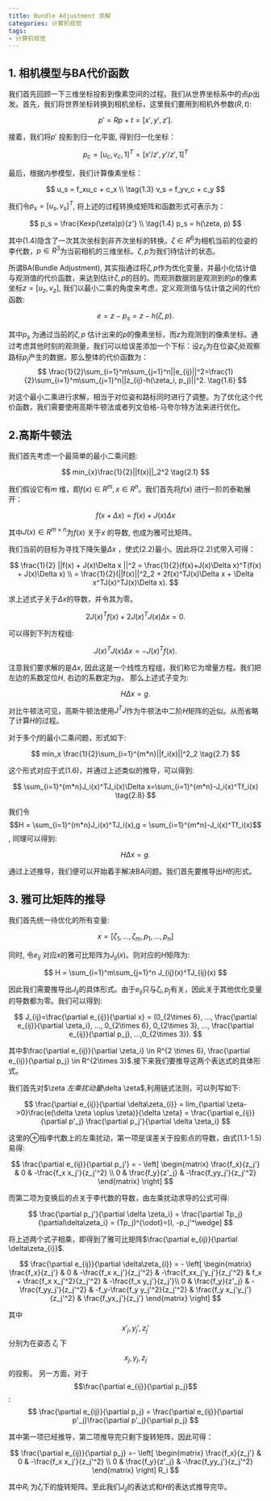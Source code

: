 ```yaml
---
title: Bundle Adjustment 求解
categories: 计算机视觉
tags:
- 计算机视觉
---
```


## 1. 相机模型与BA代价函数

我们首先回顾一下三维坐标投影到像素空间的过程。我们从世界坐标系中的点$p$出发。首先，我们将世界坐标转换到相机坐标，这里我们要用到相机外参数$(R, t)$:

$$
p' = Rp + t = [x', y', z'].   \tag{1.1}
$$

接着，我们将$p'$ 投影到归一化平面, 得到归一化坐标：

$$
p_c = [u_c, v_c, 1]^T = [x'/z', y'/z', 1]^T   \tag{1.2}
$$

最后，根据内参模型，我们计算像素坐标：

$$
u_s = f_xu_c + c_x \\    \tag{1.3}
v_s = f_yv_c + c_y
$$

我们令$p_s = [u_s, v_s]^T$, 将上述的过程转换成矩阵和函数形式可表示为：

$$
p_s = \frac{Kexp(\zeta)p}{z'}  \\  \tag{1.4}
p_s = h(\zeta, p)
$$

其中(1.4)隐含了一次其次坐标到非齐次坐标的转换。$\zeta \in R^6$为相机当前的位姿的李代数，$p \in R^3$为当前相机的三维坐标。$\zeta, p$为我们待估计的状态。

所谓BA(Bundle Adjustment), 其实指通过将$\zeta, p$作为优化变量，并最小化估计值与观测值的代价函数，来达到估计$\zeta, p$的目的。而观测数据则是观测到的$p$的像素坐标$z = [u_z, v_z]$, 我们以最小二乘的角度来考虑，定义观测值与估计值之间的代价函数: 

$$
e = z - p_s = z - h(\zeta, p). \tag{1.5}
$$

其中$p_s$ 为通过当前的$\zeta, p$ 估计出来的$p$的像素坐标，而$z$为观测到的像素坐标。通过考虑其他时刻的观测量，我们可以给误差添加一个下标：设$z_{ij}$为在位姿$\zeta_i$处观察路标$p_j$产生的数据，那么整体的代价函数为：
$$
\frac{1}{2}\sum_{i=1}^m\sum_{j=1}^n||e_{ij}||^2=\frac{1}{2}\sum_{i=1}^m\sum_{j=1}^n||z_{ij}-h(\zeta_i, p_j)||^2.  \tag{1.6}
$$

对这个最小二乘进行求解，相当于对位姿和路标同时进行了调整。为了优化这个代价函数，我们需要使用高斯牛顿法或者列文伯格-马夸尔特方法来进行优化。

## 2.高斯牛顿法

我们首先考虑一个最简单的最小二乘问题: 

$$
min_{x}\frac{1}{2}||f(x)||_2^2 \tag{2.1}
$$

我们假设它有$m$ 维，即$f(x) \in R^m, x \in R^n$。我们首先将$f(x)$ 进行一阶的泰勒展开：

$$
f(x + \Delta x )=f(x) + J(x)\Delta x  \tag{2.2}
$$

其中$J(x) \in R^{m \times n}$为$f(x)$ 关于$x$ 的导数, 也成为雅可比矩阵。

我们当前的目标为寻找下降矢量$\Delta x$ ，使式(2.2)最小。因此将(2.2)式带入可得： 

$$
\frac{1}{2} ||f(x) + J(x)\Delta x ||^2 = \frac{1}{2}(f(x)+J(x)\Delta x)^T(f(x) + J(x)\Delta x) \\ 
= \frac{1}{2}(||f(x)||^2_2 + 2f(x)^TJ(x)\Delta x + \Delta x^TJ(x)^TJ(x)\Delta x).
$$

求上述式子关于$\Delta x$的导数，并令其为零。

$$
2J(x)^Tf(x) + 2J(x)^TJ(x)\Delta x = 0. \tag{2.4}
$$

可以得到下列方程组:

$$
J(x)^TJ(x)\Delta x = -J(x)^Tf(x). \tag{2.5}
$$

注意我们要求解的是$\Delta x$, 因此这是一个线性方程组，我们称它为增量方程。我们把左边的系数定位$H$, 右边的系数定为$g$， 那么上述式子变为:

$$
H\Delta x = g. \tag{2.6}
$$

对比牛顿法可见，高斯牛顿法使用$J^TJ$作为牛顿法中二阶$H$矩阵的近似。从而省略了计算$H$的过程。

对于多个$f$的最小二乘问题，形式如下:

$$
min_x \frac{1}{2}\sum_{i=1}^{m*n}||f_i(x)||^2_2 \tag{2.7}
$$

这个形式对应于式(1.6)，并通过上述类似的推导，可以得到:

$$
\sum_{i=1}^{m*n}J_i(x)^TJ_i(x)\Delta x=\sum_{i=1}^{m*n}-J_i(x)^Tf_i(x) \tag{2.8}
$$

我们令$$H = \sum_{i=1}^{m*n}J_i(x)^TJ_i(x),g = \sum_{i=1}^{m*n}-J_i(x)^Tf_i(x)$$, 同理可以得到:

$$
H\Delta x = g. \tag{2.9}
$$

通过上述推导，我们便可以开始着手解决BA问题。我们首先要推导出$H$的形式。

## 3. 雅可比矩阵的推导 

我们首先统一待优化的所有变量:

$$
x = [\zeta_1, ..., \zeta_m, p_1, ..., p_n]
$$

同时, 令$e_{ij}$ 对应$x$的雅可比矩阵为$J_{ij}(x)$。则对应的$H$矩阵为:

$$
H = \sum_{i=1}^m\sum_{j=1}^n J_{ij}(x)^TJ_{ij}(x)
$$

因此我们需要推导出$J_{ij}$的具体形式。由于$e_{ij}$只与$\zeta_i, p_j$有关，因此关于其他优化变量的导数都为零。我们可以得到:

$$
J_{ij}=\frac{\partial e_{ij}}{\partial x} = (0_{2\times 6}, ..., \frac{\partial e_{ij}}{\partial \zeta_i}, ..., 0_{2\times 6}, 0_{2\times 3}, ..., \frac{\partial e_{ij}}{\partial p_j}, ...,0_{2\times 3}).
$$

其中$\frac{\partial e_{ij}}{\partial \zeta_i} \in R^{2 \times 6}, \frac{\partial e_{ij}}{\partial p_j} \in R^{2\times 3}$.接下来我们要推导这两个表达式的具体形式。

我们首先对$\zeta $左乘扰动量$\delta \zeta$,利用链式法则，可以列写如下:

$$
\frac{\partial e_{ij}}{\partial \delta\zeta_{i}} = lim_{\partial \zeta->0}\frac{e(\delta \zeta \oplus \zeta)}{\delta \zeta} = \frac{\partial e_{ij}}{\partial p'_j} \frac{\partial p_j'}{\partial \delta \zeta_i}
$$

这里的$\oplus$指李代数上的左乘扰动，第一项是误差关于投影点的导数，由式(1.1-1.5)易得:

$$
\frac{\partial e_{ij}}{\partial p_j'} = - \left[
 \begin{matrix}
   \frac{f_x}{z_j'} & 0 & -\frac{f_x x_j'}{z_j'^2} \\
   0 & \frac{f_y}{z'_j} & -\frac{f_yy_j'}{z_j'^2} 
  \end{matrix}
  \right]
$$

而第二项为变换后的点关于李代数的导数，由左乘扰动求导的公式可得:

$$
\frac{\partial p_j'}{\partial \delta \zeta_i} = \frac{\partial Tp_j}{\partial\delta\zeta_i} = (Tp_j)^{\odot}=[I, -p_j'^\wedge]
$$

将上述两个式子相乘，即得到了雅可比矩阵$\frac{\partial e_{ij}}{\partial \delta\zeta_{i}}$.

$$
\frac{\partial e_{ij}}{\partial \delta\zeta_{i}} = - \left[
 \begin{matrix}
   \frac{f_x}{z_j'} & 0 & -\frac{f_x x_j'}{z_j'^2} & -\frac{f_xx_j'y_j'}{z_j'^2} & f_x + \frac{f_x x_j'^2}{z_j'^2} & -\frac{f_x y_j'}{z_j'}\\
   0 & \frac{f_y}{z'_j} & -\frac{f_yy_j'}{z_j'^2} & -f_y-\frac{f_y y_j'^2}{z_j'^2} & \frac{f_y x_j'y_j'}{z_j'^2} & \frac{f_yx_j'}{z_j'} 
  \end{matrix}
  \right]
$$

其中$$x'_j, y_j', z_j'$$ 分别为在姿态 $\zeta_i$ 下 $$x_j, y_j, z_j$$ 的投影。
另一方面，对于$$\frac{\partial e_{ij}}{\partial p_j}$$:
$$
\frac{\partial e_{ij}}{\partial p_j} = \frac{\partial e_{ij}}{\partial p'_j}\frac{\partial p'_j}{\partial p_j}
$$

其中第一项已经推导，第二项推导完只剩下旋转矩阵，因此可得：

$$
\frac{\partial e_{ij}}{\partial p_j} =- \left[
 \begin{matrix}
   \frac{f_x}{z_j'} & 0 & -\frac{f_x x_j'}{z_j'^2} \\
   0 & \frac{f_y}{z'_j} & -\frac{f_yy_j'}{z_j'^2} 
  \end{matrix}
  \right] R_i
$$

其中$R_i$ 为$\zeta_i$下的旋转矩阵。至此我们$J_{ij}$的表达式和$H$的表达式推导完毕。
